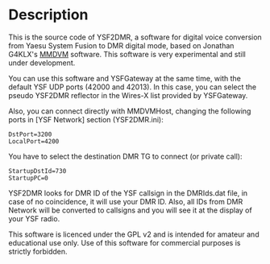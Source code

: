 # Description

This is the source code of YSF2DMR, a software for digital voice conversion from Yaesu System Fusion to DMR digital mode, based on Jonathan G4KLX's [MMDVM](https://github.com/g4klx) software. This software is very experimental and still under development.

You can use this software and YSFGateway at the same time, with the default YSF UDP ports (42000 and 42013). In this case, you can select the pseudo YSF2DMR reflector in the Wires-X list provided by YSFGateway.

Also, you can connect directly with MMDVMHost, changing the following ports in [YSF Network] section (YSF2DMR.ini):

    DstPort=3200
    LocalPort=4200

You have to select the destination DMR TG to connect (or private call):

    StartupDstId=730
    StartupPC=0

YSF2DMR looks for DMR ID of the YSF callsign in the DMRIds.dat file, in case of no coincidence, it will use your DMR ID. Also, all IDs from DMR Network will be converted to callsigns and you will see it at the display of your YSF radio. 

This software is licenced under the GPL v2 and is intended for amateur and educational use only. Use of this software for commercial purposes is strictly forbidden.
